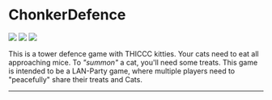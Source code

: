 # ChonkerDefence

[![](https://img.shields.io/badge/Chonk%20Chart-OH%20LAWD%20HE%20COMIN'-darkred.svg)](https://www.youtube.com/watch?v=TsHrJM1AExc) [![](https://img.shields.io/badge/Reddit-r/chonkers-purple.svg)](https://www.reddit.com/r/chonkers/) [![](https://img.shields.io/badge/Reddit-r/cromch-orange.svg)](https://www.reddit.com/r/cromch/)

This is a tower defence game with THICCC kitties. Your cats need to eat all approaching mice. To *"summon"* a cat, you'll need some treats. This game is intended to be a LAN-Party game, where multiple players need to "peacefully" share their treats and Cats.

****
